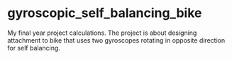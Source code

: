 # gyroscopic_self_balancing_bike

My final year project calculations. The project is about designing attachment to bike that uses two gyroscopes rotating in opposite direction for self balancing.
